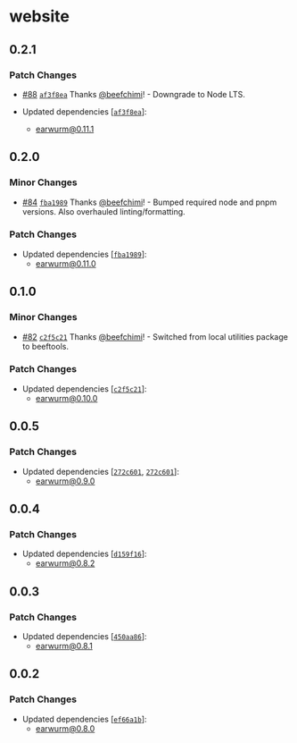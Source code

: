# website

## 0.2.1

### Patch Changes

- [#88](https://github.com/beefchimi/earwurm/pull/88) [`af3f8ea`](https://github.com/beefchimi/earwurm/commit/af3f8eaa86b12d5ea0a54f719724d152c8112432) Thanks [@beefchimi](https://github.com/beefchimi)! - Downgrade to Node LTS.

- Updated dependencies [[`af3f8ea`](https://github.com/beefchimi/earwurm/commit/af3f8eaa86b12d5ea0a54f719724d152c8112432)]:
  - earwurm@0.11.1

## 0.2.0

### Minor Changes

- [#84](https://github.com/beefchimi/earwurm/pull/84) [`fba1989`](https://github.com/beefchimi/earwurm/commit/fba198953c4c1f099763002f2287044eb40d0d87) Thanks [@beefchimi](https://github.com/beefchimi)! - Bumped required node and pnpm versions. Also overhauled linting/formatting.

### Patch Changes

- Updated dependencies [[`fba1989`](https://github.com/beefchimi/earwurm/commit/fba198953c4c1f099763002f2287044eb40d0d87)]:
  - earwurm@0.11.0

## 0.1.0

### Minor Changes

- [#82](https://github.com/beefchimi/earwurm/pull/82) [`c2f5c21`](https://github.com/beefchimi/earwurm/commit/c2f5c214c577e6b1d26c4030518dd9336995efaf) Thanks [@beefchimi](https://github.com/beefchimi)! - Switched from local utilities package to beeftools.

### Patch Changes

- Updated dependencies [[`c2f5c21`](https://github.com/beefchimi/earwurm/commit/c2f5c214c577e6b1d26c4030518dd9336995efaf)]:
  - earwurm@0.10.0

## 0.0.5

### Patch Changes

- Updated dependencies [[`272c601`](https://github.com/beefchimi/earwurm/commit/272c601f15606e0a5728d9db0702e26a368aebe3), [`272c601`](https://github.com/beefchimi/earwurm/commit/272c601f15606e0a5728d9db0702e26a368aebe3)]:
  - earwurm@0.9.0

## 0.0.4

### Patch Changes

- Updated dependencies [[`d159f16`](https://github.com/beefchimi/earwurm/commit/d159f168ce5e42b870a9b382571545265b9498fb)]:
  - earwurm@0.8.2

## 0.0.3

### Patch Changes

- Updated dependencies [[`450aa86`](https://github.com/beefchimi/earwurm/commit/450aa869190ab3a08e99a9f5bcf845afeff4b4e0)]:
  - earwurm@0.8.1

## 0.0.2

### Patch Changes

- Updated dependencies [[`ef66a1b`](https://github.com/beefchimi/earwurm/commit/ef66a1bf00a0c79221f87e16631c2093c541ead7)]:
  - earwurm@0.8.0
